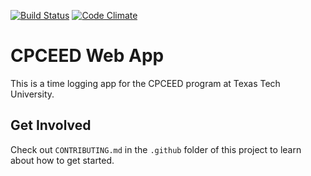 [![Build Status](https://travis-ci.org/TTUSDC/CPCEEDWebApp.svg?branch=master)](https://travis-ci.org/TTUSDC/CPCEEDWebApp)
[![Code Climate](https://codeclimate.com/github/TTUSDC/CPCEEDWebApp/badges/gpa.svg)](https://codeclimate.com/github/TTUSDC/CPCEEDWebApp)

# CPCEED Web App
This is a time logging app for the CPCEED program at Texas Tech University.

## Get Involved
Check out `CONTRIBUTING.md` in the `.github` folder of this project to learn about how to get started.
